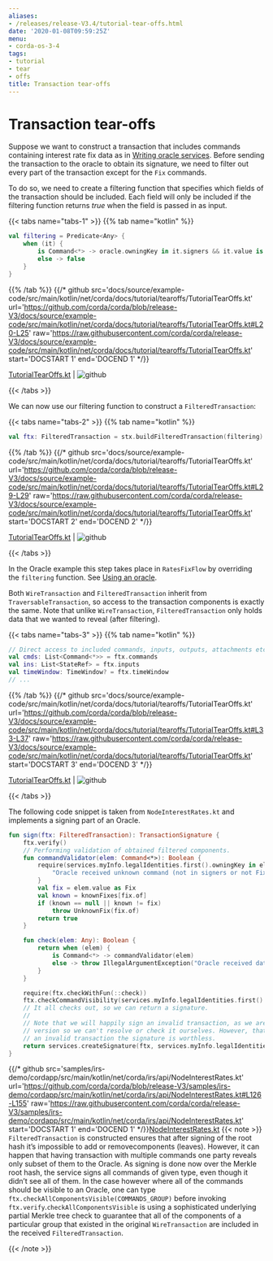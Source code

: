 ```yaml
---
aliases:
- /releases/release-V3.4/tutorial-tear-offs.html
date: '2020-01-08T09:59:25Z'
menu:
- corda-os-3-4
tags:
- tutorial
- tear
- offs
title: Transaction tear-offs
---
```



# Transaction tear-offs

Suppose we want to construct a transaction that includes commands containing interest rate fix data as in
[Writing oracle services](oracles.md). Before sending the transaction to the oracle to obtain its signature, we need to filter out every part
of the transaction except for the `Fix` commands.

To do so, we need to create a filtering function that specifies which fields of the transaction should be included.
Each field will only be included if the filtering function returns *true* when the field is passed in as input.

{{< tabs name="tabs-1" >}}
{{% tab name="kotlin" %}}
```kotlin
val filtering = Predicate<Any> {
    when (it) {
        is Command<*> -> oracle.owningKey in it.signers && it.value is Fix
        else -> false
    }
}

```
{{% /tab %}}
{{/* github src='docs/source/example-code/src/main/kotlin/net/corda/docs/tutorial/tearoffs/TutorialTearOffs.kt' url='https://github.com/corda/corda/blob/release-V3/docs/source/example-code/src/main/kotlin/net/corda/docs/tutorial/tearoffs/TutorialTearOffs.kt#L20-L25' raw='https://raw.githubusercontent.com/corda/corda/release-V3/docs/source/example-code/src/main/kotlin/net/corda/docs/tutorial/tearoffs/TutorialTearOffs.kt' start='DOCSTART 1' end='DOCEND 1' */}}

[TutorialTearOffs.kt](https://github.com/corda/corda/blob/release/os/3.4/docs/source/example-code/src/main/kotlin/net/corda/docs/tutorial/tearoffs/TutorialTearOffs.kt) | ![github](/images/svg/github.svg "github")

{{< /tabs >}}

We can now use our filtering function to construct a `FilteredTransaction`:

{{< tabs name="tabs-2" >}}
{{% tab name="kotlin" %}}
```kotlin
val ftx: FilteredTransaction = stx.buildFilteredTransaction(filtering)

```
{{% /tab %}}
{{/* github src='docs/source/example-code/src/main/kotlin/net/corda/docs/tutorial/tearoffs/TutorialTearOffs.kt' url='https://github.com/corda/corda/blob/release-V3/docs/source/example-code/src/main/kotlin/net/corda/docs/tutorial/tearoffs/TutorialTearOffs.kt#L29-L29' raw='https://raw.githubusercontent.com/corda/corda/release-V3/docs/source/example-code/src/main/kotlin/net/corda/docs/tutorial/tearoffs/TutorialTearOffs.kt' start='DOCSTART 2' end='DOCEND 2' */}}

[TutorialTearOffs.kt](https://github.com/corda/corda/blob/release/os/3.4/docs/source/example-code/src/main/kotlin/net/corda/docs/tutorial/tearoffs/TutorialTearOffs.kt) | ![github](/images/svg/github.svg "github")

{{< /tabs >}}

In the Oracle example this step takes place in `RatesFixFlow` by overriding the `filtering` function. See
[Using an oracle](oracles.md#filtering-ref).

Both `WireTransaction` and `FilteredTransaction` inherit from `TraversableTransaction`, so access to the
transaction components is exactly the same. Note that unlike `WireTransaction`,
`FilteredTransaction` only holds data that we wanted to reveal (after filtering).

{{< tabs name="tabs-3" >}}
{{% tab name="kotlin" %}}
```kotlin
// Direct access to included commands, inputs, outputs, attachments etc.
val cmds: List<Command<*>> = ftx.commands
val ins: List<StateRef> = ftx.inputs
val timeWindow: TimeWindow? = ftx.timeWindow
// ...

```
{{% /tab %}}
{{/* github src='docs/source/example-code/src/main/kotlin/net/corda/docs/tutorial/tearoffs/TutorialTearOffs.kt' url='https://github.com/corda/corda/blob/release-V3/docs/source/example-code/src/main/kotlin/net/corda/docs/tutorial/tearoffs/TutorialTearOffs.kt#L33-L37' raw='https://raw.githubusercontent.com/corda/corda/release-V3/docs/source/example-code/src/main/kotlin/net/corda/docs/tutorial/tearoffs/TutorialTearOffs.kt' start='DOCSTART 3' end='DOCEND 3' */}}

[TutorialTearOffs.kt](https://github.com/corda/corda/blob/release/os/3.4/docs/source/example-code/src/main/kotlin/net/corda/docs/tutorial/tearoffs/TutorialTearOffs.kt) | ![github](/images/svg/github.svg "github")

{{< /tabs >}}

The following code snippet is taken from `NodeInterestRates.kt` and implements a signing part of an Oracle.

```kotlin
fun sign(ftx: FilteredTransaction): TransactionSignature {
    ftx.verify()
    // Performing validation of obtained filtered components.
    fun commandValidator(elem: Command<*>): Boolean {
        require(services.myInfo.legalIdentities.first().owningKey in elem.signers && elem.value is Fix) {
            "Oracle received unknown command (not in signers or not Fix)."
        }
        val fix = elem.value as Fix
        val known = knownFixes[fix.of]
        if (known == null || known != fix)
            throw UnknownFix(fix.of)
        return true
    }

    fun check(elem: Any): Boolean {
        return when (elem) {
            is Command<*> -> commandValidator(elem)
            else -> throw IllegalArgumentException("Oracle received data of different type than expected.")
        }
    }

    require(ftx.checkWithFun(::check))
    ftx.checkCommandVisibility(services.myInfo.legalIdentities.first().owningKey)
    // It all checks out, so we can return a signature.
    //
    // Note that we will happily sign an invalid transaction, as we are only being presented with a filtered
    // version so we can't resolve or check it ourselves. However, that doesn't matter much, as if we sign
    // an invalid transaction the signature is worthless.
    return services.createSignature(ftx, services.myInfo.legalIdentities.first().owningKey)
}

```
{{/* github src='samples/irs-demo/cordapp/src/main/kotlin/net/corda/irs/api/NodeInterestRates.kt' url='https://github.com/corda/corda/blob/release-V3/samples/irs-demo/cordapp/src/main/kotlin/net/corda/irs/api/NodeInterestRates.kt#L126-L155' raw='https://raw.githubusercontent.com/corda/corda/release-V3/samples/irs-demo/cordapp/src/main/kotlin/net/corda/irs/api/NodeInterestRates.kt' start='DOCSTART 1' end='DOCEND 1' */}}[NodeInterestRates.kt](https://github.com/corda/corda/blob/release/os/3.4/samples/irs-demo/cordapp/src/main/kotlin/net/corda/irs/api/NodeInterestRates.kt)
{{< note >}}
`FilteredTransaction` is constructed ensures that after signing of the root hash it’s impossible to add or removecomponents (leaves). However, it can happen that having transaction with multiple commands one party reveals only subset of them to the Oracle.
As signing is done now over the Merkle root hash, the service signs all commands of given type, even though it didn’t see
all of them. In the case however where all of the commands should be visible to an Oracle, one can type `ftx.checkAllComponentsVisible(COMMANDS_GROUP)` before invoking `ftx.verify`.`checkAllComponentsVisible` is using a sophisticated underlying partial Merkle tree check to guarantee that all of
the components of a particular group that existed in the original `WireTransaction` are included in the received
`FilteredTransaction`.

{{< /note >}}
